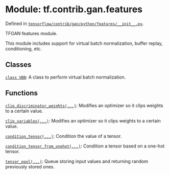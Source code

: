 <div itemscope itemtype="http://developers.google.com/ReferenceObject">
<meta itemprop="name" content="tf.contrib.gan.features" />
<meta itemprop="path" content="Stable" />
</div>

# Module: tf.contrib.gan.features



Defined in [`tensorflow/contrib/gan/python/features/__init__.py`](/code/stable/tensorflow/contrib/gan/python/features/__init__.py).

TFGAN features module.

This module includes support for virtual batch normalization, buffer replay,
conditioning, etc.

## Classes

[`class VBN`](../../../tf/contrib/gan/features/VBN.md): A class to perform virtual batch normalization.

## Functions

[`clip_discriminator_weights(...)`](../../../tf/contrib/gan/features/clip_discriminator_weights.md): Modifies an optimizer so it clips weights to a certain value.

[`clip_variables(...)`](../../../tf/contrib/gan/features/clip_variables.md): Modifies an optimizer so it clips weights to a certain value.

[`condition_tensor(...)`](../../../tf/contrib/gan/features/condition_tensor.md): Condition the value of a tensor.

[`condition_tensor_from_onehot(...)`](../../../tf/contrib/gan/features/condition_tensor_from_onehot.md): Condition a tensor based on a one-hot tensor.

[`tensor_pool(...)`](../../../tf/contrib/gan/features/tensor_pool.md): Queue storing input values and returning random previously stored ones.

